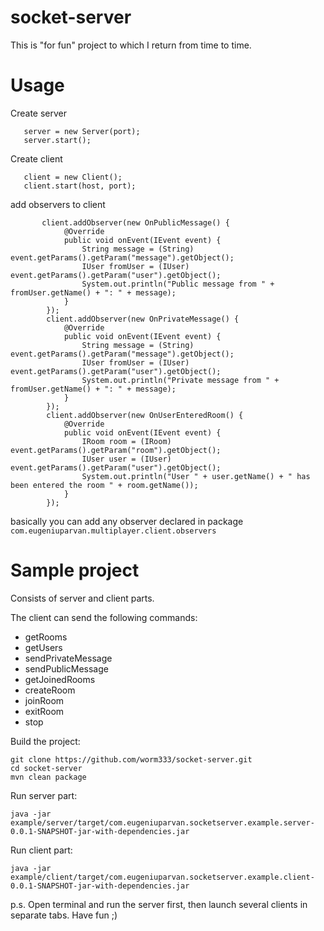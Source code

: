 # socket-server
This is "for fun" project to which I return from time to time.
# Usage
Create server
```
   server = new Server(port);
   server.start();
```

Create client
```
   client = new Client();
   client.start(host, port);
```
add observers to client
```
       client.addObserver(new OnPublicMessage() {
            @Override
            public void onEvent(IEvent event) {
                String message = (String) event.getParams().getParam("message").getObject();
                IUser fromUser = (IUser) event.getParams().getParam("user").getObject();
                System.out.println("Public message from " + fromUser.getName() + ": " + message);
            }
        });
        client.addObserver(new OnPrivateMessage() {
            @Override
            public void onEvent(IEvent event) {
                String message = (String) event.getParams().getParam("message").getObject();
                IUser fromUser = (IUser) event.getParams().getParam("user").getObject();
                System.out.println("Private message from " + fromUser.getName() + ": " + message);
            }
        });
        client.addObserver(new OnUserEnteredRoom() {
            @Override
            public void onEvent(IEvent event) {
                IRoom room = (IRoom) event.getParams().getParam("room").getObject();
                IUser user = (IUser) event.getParams().getParam("user").getObject();
                System.out.println("User " + user.getName() + " has been entered the room " + room.getName());
            }
        });
```
basically you can add any observer declared in package `com.eugeniuparvan.multiplayer.client.observers`

# Sample project

Consists of server and client parts.

The client can send the following commands:
  * getRooms
  * getUsers
  * sendPrivateMessage
  * sendPublicMessage
  * getJoinedRooms
  * createRoom
  * joinRoom
  * exitRoom
  * stop

Build the project:
```
git clone https://github.com/worm333/socket-server.git 
cd socket-server
mvn clean package
```

Run server part:
```
java -jar example/server/target/com.eugeniuparvan.socketserver.example.server-0.0.1-SNAPSHOT-jar-with-dependencies.jar
```

Run client part:
```
java -jar example/client/target/com.eugeniuparvan.socketserver.example.client-0.0.1-SNAPSHOT-jar-with-dependencies.jar
```

p.s. Open terminal and run the server first, then launch several clients in separate tabs. Have fun ;)
